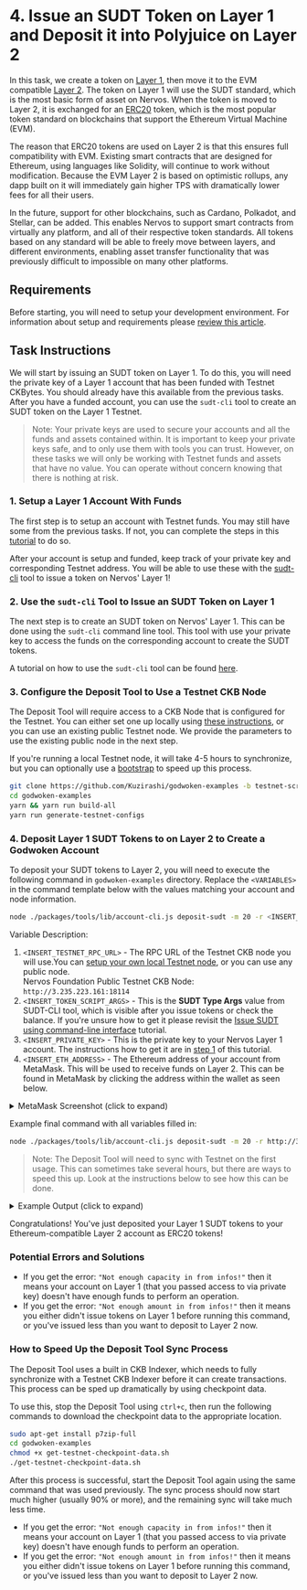 # 4. Issue an SUDT Token on Layer 1 and Deposit it into Polyjuice on Layer 2

In this task, we create a token on [Layer 1](../conceptual-explainers/structure.md#layer-1--layer-2), then move it to the EVM compatible [Layer 2](../conceptual-explainers/structure.md#layer-1--layer-2). The token on Layer 1 will use the SUDT standard, which is the most basic form of asset on Nervos. When the token is moved to Layer 2, it is exchanged for an [ERC20](../conceptual-explainers/standards.md#erc20) token, which is the most popular token standard on blockchains that support the Ethereum Virtual Machine (EVM).

The reason that ERC20 tokens are used on Layer 2 is that this ensures full compatibility with EVM. Existing smart contracts that are designed for Ethereum, using languages like Solidity, will continue to work without modification. Because the EVM Layer 2 is based on optimistic rollups, any dapp built on it will immediately gain higher TPS with dramatically lower fees for all their users.

In the future, support for other blockchains, such as Cardano, Polkadot, and Stellar, can be added. This enables Nervos to support smart contracts from virtually any platform, and all of their respective token standards. All tokens based on any standard will be able to freely move between layers, and different environments, enabling asset transfer functionality that was previously difficult to impossible on many other platforms.

## Requirements

Before starting, you will need to setup your development environment. For information about setup and requirements please [review this article](../tasks-setup-and-requirements/tasks-setup-and-requirements.md).

## Task Instructions

We will start by issuing an SUDT token on Layer 1. To do this, you will need the private key of a Layer 1 account that has been funded with Testnet CKBytes. You should already have this available from the previous tasks. After you have a funded account, you can use the `sudt-cli` tool to create an SUDT token on the Layer 1 Testnet.

> Note: Your private keys are used to secure your accounts and all the funds and assets contained within. It is important to keep your private keys safe, and to only use them with tools you can trust. However, on these tasks we will only be working with Testnet funds and assets that have no value. You can operate without concern knowing that there is nothing at risk.

### 1. Setup a Layer 1 Account With Funds

The first step is to setup an account with Testnet funds. You may still have some from the previous tasks. If not, you can complete the steps in this [tutorial](../component-tutorials/10.setup.account.cli.md) to do so.

After your account is setup and funded, keep track of your private key and corresponding Testnet address. You will be able to use these with the [sudt-cli](../conceptual-explainers/tooling.md#sudt-cli) tool to issue a token on Nervos' Layer 1!

### 2. Use the `sudt-cli` Tool to Issue an SUDT Token on Layer 1

The next step is to create an SUDT token on Nervos' Layer 1. This can be done using the `sudt-cli` command line tool. This tool with use your private key to access the funds on the corresponding account to create the SUDT tokens.

A tutorial on how to use the `sudt-cli` tool can be found [here](../component-tutorials/9.issue.sudt.cli.md).

### 3. Configure the Deposit Tool to Use a Testnet CKB Node

The Deposit Tool will require access to a CKB Node that is configured for the Testnet. You can either set one up locally using [these instructions](https://docs.nervos.org/docs/basics/guides/testnet), or you can use an existing public Testnet node. We provide the parameters to use the existing public node in the next step.

If you're running a local Testnet node, it will take 4-5 hours to synchronize, but you can optionally use a [bootstrap](https://ckb.tools/bootstrap) to speed up this process.

```sh
git clone https://github.com/Kuzirashi/godwoken-examples -b testnet-script
cd godwoken-examples
yarn && yarn run build-all
yarn run generate-testnet-configs
```

### 4. Deposit Layer 1 SUDT Tokens to on Layer 2 to Create a Godwoken Account

To deposit your SUDT tokens to Layer 2, you will need to execute the following command in `godwoken-examples` directory. Replace the `<VARIABLES>` in the command template below with the values matching your account and node information.

```sh
node ./packages/tools/lib/account-cli.js deposit-sudt -m 20 -r <INSERT_TESTNET_RPC_URL> -s <INSERT_TOKEN_SCRIPT_ARGS> -p <INSERT_PRIVATE_KEY> -l <INSERT_ETH_ADDRESS>
```

Variable Description:

1. `<INSERT_TESTNET_RPC_URL>` - The RPC URL of the Testnet CKB node you will use.You can [setup your own local Testnet node](https://docs.nervos.org/docs/basics/guides/testnet), or you can use any public node.\
Nervos Foundation Public Testnet CKB Node: `http://3.235.223.161:18114`
2. `<INSERT_TOKEN_SCRIPT_ARGS>` - This is the **SUDT Type Args** value from SUDT-CLI tool, which is visible after you issue tokens or check the balance. If you're unsure how to get it please revisit the [Issue SUDT using command-line interface](/src/component-tutorials/9.issue.sudt.cli.md) tutorial.
3. `<INSERT_PRIVATE_KEY>` - This is the private key to your Nervos Layer 1 account. The instructions how to get it are in [step 1](#1-setup-a-layer-1-account-with-funds) of this tutorial.
4. `<INSERT_ETH_ADDRESS>` - The Ethereum address of your account from MetaMask. This will be used to receive funds on Layer 2. This can be found in MetaMask by clicking the address within the wallet as seen below.

<details>
<summary>MetaMask Screenshot (click to expand)</summary>
<img src="../images/metamask-address.png" style="border: 1px solid #eeeeee; height: 300px" />
</details>

Example final command with all variables filled in:

``` sh
node ./packages/tools/lib/account-cli.js deposit-sudt -m 20 -r http://3.235.223.161:18114 -s 0x5c7253696786b9eddd34e4f6b6e478ec5742bd36569ec60c1d0487480ba4f9e3 -p 0x79682c20bbcaf7fcf18eb0c69b133c872227ceb88971090e7f2242c80cd54d18 -l 0xD173313A51f8fc37BcF67569b463abd89d81844f
```

> Note: The Deposit Tool will need to sync with Testnet on the first usage. This can sometimes take several hours, but there are ways to speed this up. Look at the instructions below to see how this can be done.

<details>
<summary>Example Output (click to expand)</summary>

```txt
LUMOS_CONFIG_NAME: AGGRON4
Indexer is syncing. Please wait.
Syncing 99.98% completed.
Syncing 99.99% completed.
Indexer synchronized.
using eth address: 0xD173313A51f8fc37BcF67569b463abd89d81844f
using ckb address: ckt1qyq9u5vzgtklnqrr6cevra7w2utrsxmjgefs72sfju
rollupTypeHash: 0x9b260161e003972c0b699939bc164cfdcfce7fd40eb9135835008dd7e09d3dae
Layer 2 lock script hash: 0xa3cd0b1d997e5281dd574dd34155945febcf73a4f5a0123106f226d2825e4e2c
↑ Using this script hash to get user account id ↑
rollupTypeHash: 0x9b260161e003972c0b699939bc164cfdcfce7fd40eb9135835008dd7e09d3dae
Layer 1 sudt script hash: 0xaaa98d5a0880fac496e42a1ed57b14a2cbd0acd6e57cad451e99c1f391fc62bc
rollupTypeHash: 0x9b260161e003972c0b699939bc164cfdcfce7fd40eb9135835008dd7e09d3dae
layer 2 sudt script: {
  code_hash: '0x108af2fe9fa8df03877ac62f77584ce56a33c37b0b74b6d6b8af6b1b8a5e93ab',
  hash_type: 'type',
  args: '0x9b260161e003972c0b699939bc164cfdcfce7fd40eb9135835008dd7e09d3daeaaa98d5a0880fac496e42a1ed57b14a2cbd0acd6e57cad451e99c1f391fc62bc'
}
Layer 2 sudt script hash: 0x82adbdd28dcac87b8fe4d0b89f8b729767c6496b8a4b46ab07991250484890d3
↑ Using this script hash to get sudt account id ↑
txHash: 0xce8ea56c22149b373160950e6d26c0fedd705b28b153bb8da33a88911ff4fede
--------- wait for tx deposit ----------
tx 0xce8ea56c22149b373160950e6d26c0fedd705b28b153bb8da33a88911ff4fede is pending, waited for 0 seconds
tx 0xce8ea56c22149b373160950e6d26c0fedd705b28b153bb8da33a88911ff4fede is pending, waited for 3 seconds
...
tx 0xce8ea56c22149b373160950e6d26c0fedd705b28b153bb8da33a88911ff4fede is committed, waited for 57 seconds
tx 0xce8ea56c22149b373160950e6d26c0fedd705b28b153bb8da33a88911ff4fede is committed!
waiting for layer 2 block producer collect the deposit cell ... 0 seconds
Your account id: 19
waiting for layer 2 block producer collect the deposit cell ... 5 seconds
...
waiting for layer 2 block producer collect the deposit cell ... 60 seconds
Your sudt id: 21
ckb balance in godwoken is: 80000000000
sudt balance in godwoken is: 20
deposit success!
```

</details>

Congratulations! You've just deposited your Layer 1 SUDT tokens to your Ethereum-compatible Layer 2 account as ERC20 tokens!

### Potential Errors and Solutions

- If you get the error: `"Not enough capacity in from infos!"` then it means your account on Layer 1 (that you passed access to via private key) doesn't have enough funds to perform an operation.
- If you get the error: `"Not enough amount in from infos!"` then it means you either didn't issue tokens on Layer 1 before running this command, or you've issued less than you want to deposit to Layer 2 now.

### How to Speed Up the Deposit Tool Sync Process

The Deposit Tool uses a built in CKB Indexer, which needs to fully synchronize with a Testnet CKB Indexer before it can create transactions. This process can be sped up dramatically by using checkpoint data.

To use this, stop the Deposit Tool using `ctrl+c`, then run the following commands to download the checkpoint data to the appropriate location.

```sh
sudo apt-get install p7zip-full
cd godwoken-examples
chmod +x get-testnet-checkpoint-data.sh
./get-testnet-checkpoint-data.sh
```

After this process is successful, start the Deposit Tool again using the same command that was used previously. The sync process should now start much higher (usually 90% or more), and the remaining sync will take much less time.


- If you get the error: `"Not enough capacity in from infos!"` then it means your account on Layer 1 (that you passed access to via private key) doesn't have enough funds to perform an operation.
- If you get the error: `"Not enough amount in from infos!"` then it means you either didn't issue tokens on Layer 1 before running this command, or you've issued less than you want to deposit to Layer 2 now.
